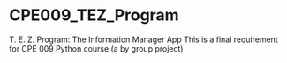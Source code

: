 # CPE009_TEZ_Program
T. E. Z. Program: The Information Manager App
This is a final requirement for CPE 009 Python course (a by group project)
